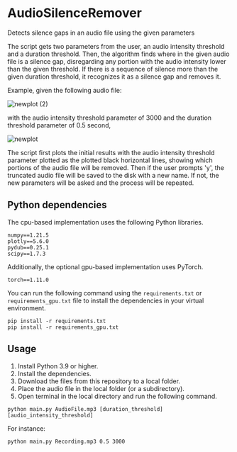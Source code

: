 # AudioSilenceRemover
Detects silence gaps in an audio file using the given parameters

The script gets two parameters from the user, an audio intensity threshold and a duration threshold. Then, the algorithm finds where in the given audio file is a silence gap, disregarding any portion with the audio intensity lower than the given threshold. If there is a sequence of silence more than the given duration threshold, it recognizes it as a silence gap and removes it.

Example, given the following audio file:

![newplot (2)](https://user-images.githubusercontent.com/47574645/183245741-1b5e22cb-d4c9-4f40-a287-abe148b7f9a2.png)

with the audio intensity threshold parameter of 3000 and the duration threshold parameter of 0.5 second,

![newplot](https://user-images.githubusercontent.com/47574645/183245802-6ac811a2-577a-4962-ad7e-f6d5fe972506.png)

The script first plots the initial results with the audio intensity threshold parameter plotted as the plotted black horizontal lines, showing which portions of the audio file will be removed. Then if the user prompts 'y', the truncated audio file will be saved to the disk with a new name. If not, the new parameters will be asked and the process will be repeated.

## Python dependencies

The cpu-based implementation uses the following Python libraries.

```
numpy==1.21.5
plotly==5.6.0
pydub==0.25.1
scipy==1.7.3
```

Additionally, the optional gpu-based implementation uses PyTorch.
```
torch==1.11.0
```
You can run the following command using the `requirements.txt` or `requirements_gpu.txt` file to install the dependencies in your virtual environment.
```
pip install -r requirements.txt
pip install -r requirements_gpu.txt
```

## Usage

1. Install Python 3.9 or higher.
2. Install the dependencies.
3. Download the files from this repository to a local folder.
4. Place the audio file in the local folder (or a subdirectory).
5. Open terminal in the local directory and run the following command.
```
python main.py AudioFile.mp3 [duration_threshold] [audio_intensity_threshold]
```
For instance:
```
python main.py Recording.mp3 0.5 3000
```

